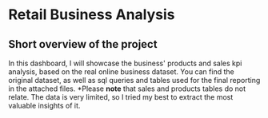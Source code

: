 # Retail Business Analysis
## Short overview of the project
In this dashboard, I will showcase the business' products and sales kpi analysis, based on the real online business dataset. You can find the original dataset, as well as sql queries and tables used for the final reporting in the attached files.
*Please <b>note</b> that sales and products tables do not relate. The data is very limited, so I tried my best to extract the most valuable insights of it. 
